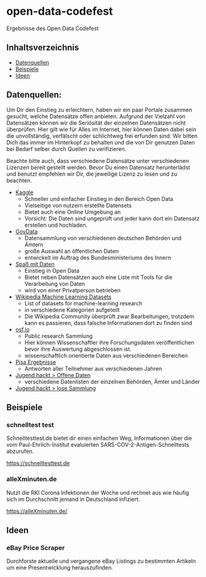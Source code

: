 # open-data-codefest

Ergebnisse des Open Data Codefest

## Inhaltsverzeichnis
- [Datenquellen](#datenquellen)
- [Beispiele](#beispiele)
- [Ideen](#ideen)

## Datenquellen:

Um Dir den Einstieg zu erleichtern, haben wir ein paar Portale zusammen gesucht, welche Datensätze offen anbieten.
Aufgrund der Vielzahl von Datensätzen können wir die Seriösität der einzelnen Datensätzen nicht überprüfen. Hier gilt
wie für Alles im Internet, hier können Daten dabei sein die unvollständig, verfälscht oder schlichtweg frei erfunden
sind. Wir bitten Dich das immer im Hinterkopf zu behalten und die von Dir genutzen Daten bei Bedarf selber durch Quellen
zu verifizieren.

Beachte bitte auch, dass verschiedene Datensätze unter verschiedenen Lizenzen bereit gestellt werden. Bevor Du einen
Datensatz herunterlädst und benutzt empfehlen wir Dir, die jeweilige Lizenz zu lesen und zu beachten.

- [Kaggle](https://www.kaggle.com)
    - Schneller und einfacher Einstieg in den Bereich Open Data
    - Vielseitige von nutzern erstellte Datensets
    - Bietet auch eine Online Umgebung an
    - Vorsicht: Die Daten sind ungeprüft und jeder kann dort ein Datensatz erstellen und hochladen.
- [GovData](https://www.govdata.de)
    - Datensammlung von verschiedenen deutschen Behörden und Ämtern
    - große Auswahl an öffentlichen Daten
    - entwickelt im Auftrag des Bundesministeriums des Innern
- [Spaß mit Daten](https://spassmitdaten.de/)
    - Einstieg in Open Data
    - Bietet neben Datensätzen auch eine Liste mit Tools für die Verarbeitung von Daten
    - wird von einer Privatperson betrieben
- [Wikipedia Machine Learning Datasets](https://en.wikipedia.org/wiki/List_of_datasets_for_machine-learning_research)
    - List of datasets for machine-learning research
    - in verschiedene Kategorien aufgeteilt
    - Die Wikipedia Community überprüft zwar Bearbeitungen, trotzdem kann es passieren, dass falsche Informationen dort
      zu finden sind
- [osf.io](https://osf.io)
    - Public research Sammlung
    - Hier können Wissenschaftler ihre Forschungsdaten veröffentlichen bevor ihre Auswertung abgeschlossen ist.
    - wissenschaftlich orientierte Daten aus verschiedenen Bereichen
- [Pisa Ergebnisse](https://www.oecd.org/pisa/data/)
    - Antworten aller Teilnehmer aus verschiedenen Jahren
- [Jugend hackt > Offene Daten](https://jugendhackt.org/lernmaterial/offenedaten/)
    - verschiedene Datenlisten der einzelnen Behörden, Ämter und Länder
- [Jugend hackt > lose Sammlung](https://pad.medialepfade.net/opendatajugendhackt#)

## Beispiele

### schnelltest test

Schnelltesttest.de bietet dir einen einfachen Weg, Informationen über die vom Paul-Ehrlich-Institut evaluierten
SARS-COV-2-Antigen-Schnelltests abzurufen.

https://schnelltesttest.de

### alleXminuten.de

Nutzt die RKI Corona Infektionen der Woche und rechnet aus wie häufig sich im Durchschnitt jemand in Deutschland
infiziert.

https://alleXminuten.de/

## Ideen

### eBay Price Scraper

Durchforste aktuelle und vergangene eBay Listings zu bestimmten Artikeln um eine Presentwicklung herauszufinden.
